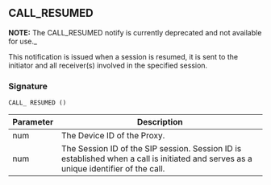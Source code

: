 ## CALL\_RESUMED

**NOTE:** The CALL\_RESUMED notify is currently deprecated and not available for use.\_


This notification is issued when a session is resumed, it is sent to the initiator and all receiver(s) involved in the specified session.


### Signature

`CALL_ RESUMED ()`


| Parameter | Description |
| --- | --- |
| num | The Device ID of the Proxy. |
| num | The Session ID of the SIP session.  Session ID is established when a call is initiated and serves as a unique identifier of the call. |

